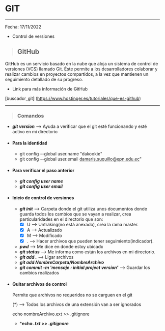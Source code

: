 # GIT
---
Fecha: 17/11/2022
+ Control de versiones

> ## GitHub
GitHub es un servicio basado en la nube que aloja un sistema de control de versiones (VCS) llamado Git. Éste permite a los desarrolladores colaborar y realizar cambios en proyectos compartidos, a la vez que mantienen un seguimiento detallado de su progreso.

* Link para más información de GitHub

[buscador_git] (https://www.hostinger.es/tutoriales/que-es-github)

***

> ### Comandos
+ ***git version*** --> Ayuda a verificar que el git esté funcionando y esté activo en mi directorio

+ #### Para la identidad
  + git config --global user.name "dakookie"
  + git config --global user.email damaris.suquillo@epn.edu.ec"

+ #### Para verificar el paso anterior
  + ***git config user name***
  + ***git config user email***

+ #### Inicio de control de versiones
  + ***git init*** --> Carpeta donde el git utiliza unos documentos donde guarda todos los cambios que se vayan a realizar, crea particularidades en el directorio que son:
    + [x] U --> Untraking(no está anexado), crea la rama master.
    + [x] A --> Actualizado
    + [x] M --> Modificado
    + [x] . --> Hacer archivos que pueden tener seguimiento(indicador).
  + ***pwd*** --> Me dice en donde estoy ubicado
  + ***git status*** --> Me informa como están los archivos en mi directorio.
  + ***git add .*** --> Ligar archivos
  + ***git add NombreCarpeta/NombreArchivo***
  + ***git commit -m 'mensaje : initial project version'*** --> Guardar los cambios realizados

+ #### Quitar archivos de control
  Permite que archivos no requeridos no se carguen en el git

  (*) --> Todos los archivos de una extensión van a ser ignorados

  echo nombreArchivo.ext >> .gitignore
  + ***echo *.txt >> .gitignore***

